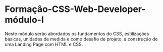 # Formação-CSS-Web-Developer-módulo-I
Neste módulo serão abordados os fundamentos do CSS, estilizações básicas, unidades de medida e como desafio de projeto, a construção de uma Landing Page com HTML e CSS.
